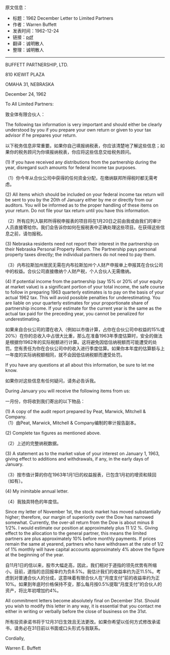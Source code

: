 原文信息：

- 标题：1962 December Letter to Limited Partners
- 作者：Warren Buffett
- 发表时间：1962-12-24
- 链接：[pdf](https://www.rbcpa.com/wp-content/uploads/2016/12/1962.12.24-1.pdf)
- 翻译：诚明散人
- 整理：诚明散人
---

BUFFETT PARTNERSHIP, LTD.  

810 KIEWIT PLAZA  

OMAHA 31, NEBRASKA

December 24, 1962

To All Limited Partners:  

致全体有限合伙人：
  
The following tax information is very important and should either be clearly understood by you if you prepare your own return or given to your tax advisor if he prepares your return.  

以下税务信息非常重要。如果你自己填报纳税表，你应该清楚地了解这些信息；如果你的税务顾问为你填报纳税表，你应将这些信息交给税务顾问。
  
(1) If you have received any distributions from the partnership during the year, disregard such amounts for federal income tax purposes.  

（1）你今年从合伙公司中获得的任何资金分配，在缴纳联邦所得税时都无需考虑。
  
(2) All items which should be included on your federal income tax return will be sent to you by the 20th of January either by me or directly from our auditors. You will be informed as to the proper handling of these items on your return. Do not file your tax return until you have this information.  

（2）所有应列入联邦所得税申报表的项目将在1月20日之前由我或由我们的审计人员直接寄给你。我们会告诉你如何在报税表中正确处理这些项目。在获得这些信息之前，请勿报税。
  
(3) Nebraska residents need not report their interest in the partnership on their Nebraska Personal Property Return. The Partnership pays personal property taxes directly; the individual partners do not need to pay them.  

（3）内布拉斯加州居民无需在内布拉斯加州个人财产申报单上申报其在合伙公司中的权益。合伙公司直接缴纳个人财产税，个人合伙人无需缴纳。
  
(4) If potential income from the partnership (say 15% or 20% of your equity at market value) is a significant portion of your total income, the safe course to follow in preparing 1963 quarterly estimates is to pay on the basis of your actual 1962 tax. This will avoid possible penalties for underestimating. You are liable on your quarterly estimates for your proportionate share of partnership income. If your estimate for the current year is the same as the actual tax paid for the preceding year, you cannot be penalized for underestimating.  

如果来自合伙公司的潜在收入（例如以市值计算，占你在合伙公司中权益的15%或20%）在你的总收入中占很大比重，那么在准备1963年季度估算时，安全的做法是根据你1962年的实际税额进行计算。这将避免因低估纳税额而可能遭受的处罚。您有责任为你在合伙公司中的收入进行季度估算。如果你本年度的估算额与上一年度的实际纳税额相同，就不会因低估纳税额而遭受处罚。
  
If you have any questions at all about this information, be sure to let me know. 

如果你对这些信息有任何疑问，请务必告诉我。
  
During January you will receive the following items from us:  

一月份，你将收到我们寄出的以下物品：
  
(1) A copy of the audit report prepared by Peat, Marwick, Mitchell & Company.  
（1）由Peat, Marwick, Mitchell & Company编制的审计报告副本。
  
(2) Complete tax figures as mentioned above.  

（2）上述的完整纳税数据。
  
(3) A statement as to the market value of your interest on January 1, 1963, giving effect to additions and withdrawals, if any, in the early days of January.

（3）按市值计算的你在1963年1月1日的权益报表，已包含1月初的增资和赎回（如有）。
  
(4) My inimitable annual letter.  

（4）我独具特色的年度信。
  
Since my letter of November 1st, the stock market has moved substantially higher; therefore, our margin of superiority over the Dow has narrowed somewhat. Currently, the over-all return from the Dow is about minus 8 1/2%. I would estimate our position at approximately plus 11 1/2 %. Giving effect to the allocation to the general partner, this means the limited partners are plus approximately 10% before monthly payments. If prices remain the same at yearend, partners who have withdrawn at the rate of 1/2 of 1% monthly will have capital accounts approximately 4% above the figure at the beginning of the year.  

自11月1日的信以来，股市大幅走高，因此，我们相对于道指的领先优势有所缩小。目前，道指的总回报率约为负8.5%。我估计我们的收益率约为正11.5%。考虑到对普通合伙人的分成，这意味着有限合伙人在“月度支付”前的收益率约为正10%。如果到年底时价格保持不变，那么每月按0.5%提取“月度支付”的合伙人的资产，将比年初增加约4%。
  
All commitment letters become absolutely final on December 31st. Should you wish to modify this letter in any way, it is essential that you contact me either in writing or verbally before the close of business on the 31st.  

所有投资承诺书将于12月31日生效且无法更改。如果你希望以任何方式修改承诺书，请务必在31日前以书面或口头形式与我联系。
  
Cordially,  
  
Warren E. Buffett